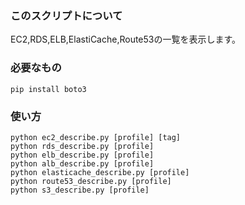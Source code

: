 ### このスクリプトについて  

EC2,RDS,ELB,ElastiCache,Route53の一覧を表示します。  

### 必要なもの  

```
pip install boto3
```

### 使い方  

```
python ec2_describe.py [profile] [tag]  
python rds_describe.py [profile]  
python elb_describe.py [profile]  
python alb_describe.py [profile]  
python elasticache_describe.py [profile]  
python route53_describe.py [profile]  
python s3_describe.py [profile]  
```

